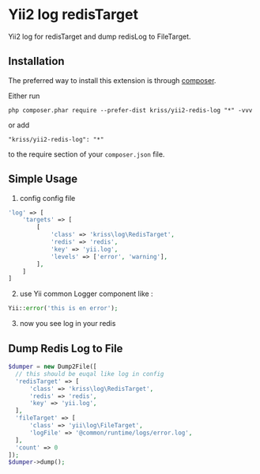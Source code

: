 Yii2 log redisTarget
====================
Yii2 log for redisTarget and dump redisLog to FileTarget.

Installation
------------

The preferred way to install this extension is through [composer](http://getcomposer.org/download/).

Either run

```
php composer.phar require --prefer-dist kriss/yii2-redis-log "*" -vvv
```

or add

```
"kriss/yii2-redis-log": "*"
```

to the require section of your `composer.json` file.


Simple Usage
-----

1. config config file

```php
'log' => [
    'targets' => [
        [
            'class' => 'kriss\log\RedisTarget',
            'redis' => 'redis',
            'key' => 'yii.log',
            'levels' => ['error', 'warning'],
        ],
    ]
]
```

2. use Yii common Logger component like :

```php
Yii::error('this is en error');
```

3. now you see log in your redis

Dump Redis Log to File
-----

```php
$dumper = new Dump2File([
  // this should be euqal like log in config 
  'redisTarget' => [
      'class' => 'kriss\log\RedisTarget',
      'redis' => 'redis',
      'key' => 'yii.log',
  ],
  'fileTarget' => [
      'class' => 'yii\log\FileTarget',
      'logFile' => '@common/runtime/logs/error.log',
  ],
  'count' => 0
]);
$dumper->dump();
```